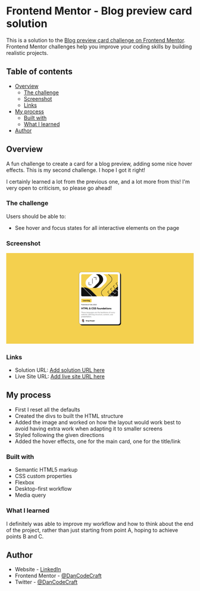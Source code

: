 # Frontend Mentor - Blog preview card solution

This is a solution to the [Blog preview card challenge on Frontend Mentor](https://www.frontendmentor.io/challenges/blog-preview-card-ckPaj01IcS). Frontend Mentor challenges help you improve your coding skills by building realistic projects.

## Table of contents

- [Overview](#overview)
  - [The challenge](#the-challenge)
  - [Screenshot](#screenshot)
  - [Links](#links)
- [My process](#my-process)
  - [Built with](#built-with)
  - [What I learned](#what-i-learned)
- [Author](#author)

## Overview

A fun challenge to create a card for a blog preview, adding some nice hover effects.
This is my second challenge. I hope I got it right!

I certainly learned a lot from the previous one, and a lot more from this!
I'm very open to criticism, so please go ahead!

### The challenge

Users should be able to:

- See hover and focus states for all interactive elements on the page

### Screenshot

![](./blogCardPreview_Desktop.png)

### Links

- Solution URL: [Add solution URL here](https://github.com/DanCodeCraft/fem-BlogPreviewCard.git)
- Live Site URL: [Add live site URL here](https://fem-blog-preview-card-one.vercel.app/)

## My process

- First I reset all the defaults
- Created the divs to built the HTML structure
- Added the image and worked on how the layout would work best to avoid having extra work when adapting it to smaller screens
- Styled following the given directions
- Added the hover effects, one for the main card, one for the title/link

### Built with

- Semantic HTML5 markup
- CSS custom properties
- Flexbox
- Desktop-first workflow
- Media query

### What I learned

I definitely was able to improve my workflow and how to think about the end of the project, rather than just starting from point A, hoping to achieve points B and C.

## Author

- Website - [LinkedIn](https://www.linkedin.com/in/adannjacinto/)
- Frontend Mentor - [@DanCodeCraft](https://www.frontendmentor.io/profile/DanCodeCraft)
- Twitter - [@DanCodeCraft](https://twitter.com/DanCodeCraft)
